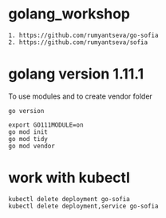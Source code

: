# golang_workshop
```
1. https://github.com/rumyantseva/go-sofia
2. https://github.com/rumyantseva/sofia
```

# golang version 1.11.1

To use modules and to create vendor folder

```
go version

export GO111MODULE=on
go mod init
go mod tidy
go mod vendor
```

# work with kubectl

```
kubectl delete deployment go-sofia
kubectl delete deployment,service go-sofia
```
